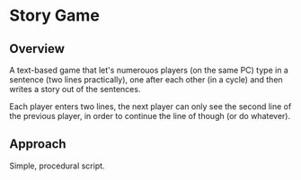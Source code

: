 # Story Game

## Overview

A text-based game that let's numerouos players (on the same PC) type in a sentence (two lines practically),
one after each other (in a cycle) and then writes a story out of the sentences.

Each player enters two lines, the next player can only see the second line of the previous player,
in order to continue the line of though (or do whatever).

## Approach
Simple, procedural script.